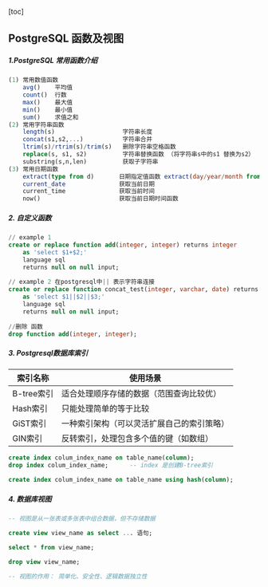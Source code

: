 [toc]



## PostgreSQL 函数及视图

##### 1.PostgreSQL 常用函数介绍

```sql
(1) 常用数值函数
    avg()    平均值
    count()  行数
    max()    最大值
    min()    最小值
    sum()    求值之和
(2) 常用字符串函数
	length(s)                   字符串长度
	concat(s1,s2,...)           字符串合并
	ltrim(s)/rtrim(s)/trim(s)   删除字符串空格函数
	replace(s, s1, s2)          字符串替换函数 （将字符串s中的s1 替换为s2）
	substring(s,n,len)          获取子字符串
(3) 常用日期函数
  	extract(type from d)       日期指定值函数 extract(day/year/month from d) 
  	current_date               获取当前日期
  	current_time               获取当前时间
	now()                      获取当前日期时间函数
```



##### 2. 自定义函数

```sql
// example 1
create or replace function add(integer, integer) returns integer
 	as 'select $1+$2;'
 	language sql
 	returns null on null input;
 	
// example 2 在postgresql中|| 表示字符串连接
create or replace function concat_test(integer, varchar, date) returns varchar
 	as 'select $1||$2||$3;'
 	language sql
 	returns null on null input;
 	
//删除 函数
drop function add(integer, integer);
```



##### 3. Postgresql数据库索引

| 索引名称   | 使用场景                                   |
| ---------- | ------------------------------------------ |
| B-tree索引 | 适合处理顺序存储的数据（范围查询比较优）   |
| Hash索引   | 只能处理简单的等于比较                     |
| GiST索引   | 一种索引架构（可以灵活扩展自己的索引策略） |
| GIN索引    | 反转索引，处理包含多个值的键（如数组）     |

```sql
create index colum_index_name on table_name(column);
drop index colum_index_name;      -- index 是创建B-tree索引

create index colum_index_name on table_name using hash(column);
```



##### 4. 数据库视图

```sql
-- 视图是从一张表或多张表中组合数据，但不存储数据

create view view_name as select ... 语句;

select * from view_name;

drop view view_name;

-- 视图的作用： 简单化、安全性、逻辑数据独立性
```


